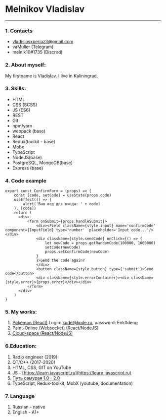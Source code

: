 Melnikov Vladislav
===============================================

***********************************************

### 1. Contacts

* vladislavxperiaz3@gmail.com
* vaMuller (Telegram)
* melnik10#1735 (Discrod)

### 2. About myself:

My firstname is Vladislav. I live in Kaliningrad. 

### 3. Skills:
* HTML
* CSS (SCSS)
* JS (ES6)
* REST
* Git
* npm/yarn
* webpack (base)
* React
* Redux(toolkit - base)
* Mobx
* TypeScript
* NodeJS(base)
* PostgreSQL, MongoDB(base)
* Express (base)


### 4. Code example
```
export const ConfirmForm = (props) => {
    const [code, setCode] = useState(props.code)
    useEffect(() => {
        alert('Ваш код для входа: ' + code)
    }, [code])
    return (
      <div>
          <form onSubmit={props.handleSubmit}>
              <div><Field className={style.input} name='confirmCode' component={InputField} type='number'  placeholder='Input code...'/></div>
              <div className={style.sendCode} onClick={() => {
                  let newCode = props.getRandomCode(100000, 1000000)
                  setCode(newCode)
                  props.setConfirmCode(newCode)
              }
              }>Send the code again?
              </div>
              <button className={style.button} type={'submit'}>Send code</button>
              <div className={style.errorContainer}><div className={style.error}>{props.error}</div></div>
          </form>
      </div>
    )
}
```

### 5. My works:
1. [Pokemon (React)](https://melnik10.github.io/pokemon-code/#/app)
    Login: kode@kode.ru, password: Enk0deng
2. [Paint-Online (Websocket) (React/NodeJS)](https://melnik10.github.io/paint-websocket/#/)
3. [Cloud-space (React/NodeJS)](https://cloud-mern.herokuapp.com/login)

### 6.Education:
1. Radio engineer (2019)
2. QT/C++ (2017-2020)
3. HTML, CSS, GIT on YouTube
4. JS - [https://learn.javascript.ru](https://learn.javascript.ru)
5. [Путь самурая 1.0 - 2.0](https://www.youtube.com/watch?v=gb7gMluAeao&list=PLcvhF2Wqh7DNVy1OCUpG3i5lyxyBWhGZ8)
6. TypeScript, Redux-toolkit, MobX (youtube, documentation)

### 7. Language
1. Russian - native
2. English - A1+